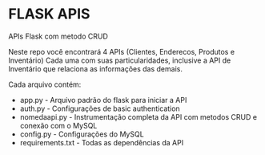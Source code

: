 # FLASK APIS
APIs Flask com metodo CRUD

Neste repo você encontrará 4 APIs (Clientes, Enderecos, Produtos e Inventário)
Cada uma com suas particularidades, inclusive a API de Inventário que relaciona as informações das demais. 

Cada arquivo contém: 
- app.py - Arquivo padrão do flask para iniciar a API
- auth.py - Configurações de basic authentication
- nomedaapi.py - Instrumentação completa da API com metodos CRUD e conexão com o MySQL
- config.py - Configurações do MySQL
- requirements.txt - Todas as dependências da API